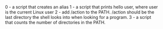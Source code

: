 
0 - a script that creates an alias
1 - a script that prints hello user, where user is the current Linux user
2 - add /action to the PATH. /action should be the last directory the shell looks into when looking for a program.
3 - a script that counts the number of directories in the PATH.

